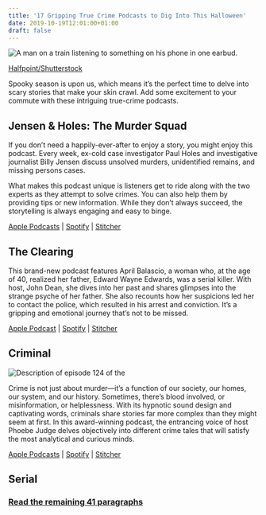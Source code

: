 ```yaml
---
title: '17 Gripping True Crime Podcasts to Dig Into This Halloween'
date: 2019-10-19T12:01:00+01:00
draft: false
---
```


![A man on a train listening to something on his phone in one earbud.](https://www.lifesavvy.com/p/uploads/2019/10/a51deafd.jpg)

[Halfpoint/Shutterstock](https://www.shutterstock.com/image-photo/businessman-wearing-earphones-listening-musing-while-1211373172)

Spooky season is upon us, which means it’s the perfect time to delve into scary stories that make your skin crawl. Add some excitement to your commute with these intriguing true-crime podcasts.

Jensen & Holes: The Murder Squad
--------------------------------

If you don’t need a happily-ever-after to enjoy a story, you might enjoy this podcast. Every week, ex-cold case investigator Paul Holes and investigative journalist Billy Jensen discuss unsolved murders, unidentified remains, and missing persons cases.

What makes this podcast unique is listeners get to ride along with the two experts as they attempt to solve crimes. You can also help them by providing tips or new information. While they don’t always succeed, the storytelling is always engaging and easy to binge.

[Apple Podcasts](https://podcasts.apple.com/us/podcast/jensen-and-holes-the-murder-squad/id1455668750) | [Spotify](https://open.spotify.com/show/4k4K2WpZFxlTGoCzY40hJb) | [Stitcher](https://www.stitcher.com/podcast/exactly-right/jensen-and-holes-the-murder-squad)

The Clearing
------------

This brand-new podcast features April Balascio, a woman who, at the age of 40, realized her father, Edward Wayne Edwards, was a serial killer. With host, John Dean, she dives into her past and shares glimpses into the strange psyche of her father. She also recounts how her suspicions led her to contact the police, which resulted in his arrest and conviction. It’s a gripping and emotional journey that’s not to be missed.

[Apple Podcast](https://podcasts.apple.com/us/podcast/the-clearing/id1471432747) | [Spotify](https://open.spotify.com/show/5MvbeTCMNepJWuGDFETan0) | [Stitcher](https://www.stitcher.com/podcast/the-clearing)

Criminal
--------

![Description of episode 124 of the ](https://www.lifesavvy.com/p/uploads/2019/10/95f24ba3.jpg)

Crime is not just about murder—it’s a function of our society, our homes, our system, and our history. Sometimes, there’s blood involved, or misinformation, or helplessness. With its hypnotic sound design and captivating words, criminals share stories far more complex than they might seem at first. In this award-winning podcast, the entrancing voice of host Phoebe Judge delves objectively into different crime tales that will satisfy the most analytical and curious minds.

[Apple Podcasts](https://podcasts.apple.com/us/podcast/criminal/id809264944) | [Spotify](https://open.spotify.com/show/3ictIqfumbmEuWdt9xWQp5) | [Stitcher](https://www.stitcher.com/podcast/prx/criminal)

Serial
------

### [Read the remaining 41 paragraphs](https://www.lifesavvy.com/10841/17-gripping-true-crime-podcasts-to-dig-into-this-halloween/)
